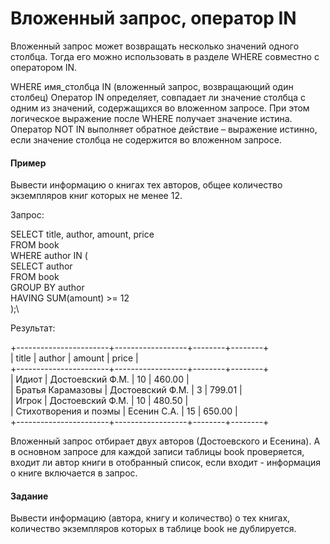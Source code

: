 # Вложенный запрос, оператор IN
Вложенный запрос может возвращать несколько значений одного столбца.  Тогда его можно использовать в разделе WHERE совместно с оператором IN.

WHERE имя_столбца IN (вложенный запрос, возвращающий один столбец)
Оператор IN определяет, совпадает ли значение столбца с одним из значений, содержащихся во вложенном запросе. При этом логическое выражение после WHERE получает значение истина. Оператор NOT IN выполняет обратное действие – выражение истинно, если значение столбца не содержится во вложенном запросе.

#### Пример

Вывести информацию о книгах тех авторов, общее количество экземпляров книг которых не менее 12.

Запрос:

SELECT title, author, amount, price\
FROM book\
WHERE author IN (\
        SELECT author\
        FROM book\
        GROUP BY author\
        HAVING SUM(amount) >= 12\
      );\

Результат:

+-----------------------+------------------+--------+--------+\
| title                 | author           | amount | price  |\
+-----------------------+------------------+--------+--------+\
| Идиот                 | Достоевский Ф.М. | 10     | 460.00 |\
| Братья Карамазовы     | Достоевский Ф.М. | 3      | 799.01 |\
| Игрок                 | Достоевский Ф.М. | 10     | 480.50 |\
| Стихотворения и поэмы | Есенин С.А.      | 15     | 650.00 |\
+-----------------------+------------------+--------+--------+

Вложенный запрос отбирает двух авторов (Достоевского и Есенина). А в основном запросе для каждой записи таблицы book  проверяется, входит ли автор книги в отобранный список, если входит - информация о книге включается в запрос.

#### Задание
Вывести информацию (автора, книгу и количество) о тех книгах, количество экземпляров которых в таблице book не дублируется.